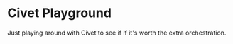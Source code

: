 # Civet Playground

Just playing around with Civet to see if if it's worth the extra orchestration.
